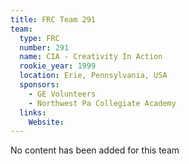 ```yaml
---
title: FRC Team 291
team:
  type: FRC
  number: 291
  name: CIA - Creativity In Action
  rookie_year: 1999
  location: Erie, Pennsylvania, USA
  sponsors:
    - GE Volunteers
    - Northwest Pa Collegiate Academy
  links:
    Website: 
---
```

No content has been added for this team